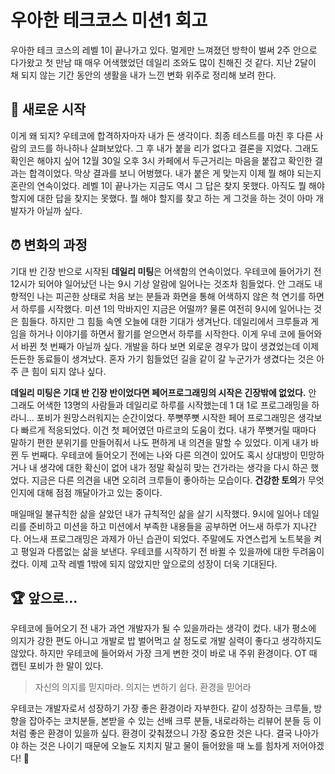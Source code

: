 # 우아한 테크코스 미션1 회고

우아한 테크 코스의 레벨 1이 끝나가고 있다. 멀게만 느껴졌던 방학이 벌써 2주 안으로 다가왔고 첫 만남 때 매우 어색했었던 데일리 조와도 많이 친해진 것 같다. 지난 2달이 채 되지 않는 기간 동안의 생활을 내가 느낀 변화 위주로 정리해 보려 한다.

## 🏃 새로운 시작

이게 왜 되지? 우테코에 합격하자마자 내가 든 생각이다. 최종 테스트를 마친 후 다른 사람의 코드를 하나하나 살펴보았다. 그 후 내가 붙을 리가 없다고 결론을 지었다. 그래도 확인은 해야지 싶어 12월 30일 오후 3시 카페에서 두근거리는 마음을 붙잡고 확인한 결과는 합격이었다. 막상 결과를 보니 어벙했다. 내가 붙은 게 맞는지 이제 뭘 해야 되는지 혼란의 연속이었다. 레벨 1이 끝나가는 지금도 역시 그 답은 찾지 못했다. 아직도 뭘 해야 할지에 대한 답을 찾지는 못했다. 뭘 해야 할지를 찾고 하는 게 그것을 하는 것이 아마 개발자가 아닐까 싶다.

## ⏰ 변화의 과정

기대 반 긴장 반으로 시작된 **데일리 미팅**은 어색함의 연속이었다. 우테코에 들어가기 전 12시가 되어야 일어났던 나는 9시 기상 알람에 일어나는 것조차 힘들었다. 안 그래도 내향적인 나는 피곤한 상태로 처음 보는 분들과 화면을 통해 어색하지 않은 척 연기를 하면서 하루를 시작했다. 미션 1의 막바지인 지금은 어떨까? 물론 여전히 9시에 일어나는 것은 힘들다. 하지만 그 힘듦 속엔 오늘에 대한 기대가 생겨난다. 데일리에서 크루들과 게임을 하거나 이야기를 하면서 활기를 얻으면서 하루를 시작한다. 이게 우네 코에 들어와서 바뀐 첫 번째가 아닐까 싶다. 개발을 하다 보면 외로운 경우가 많이 생겼었는데 이제 든든한 동료들이 생겨났다. 혼자 가기 힘들었던 길을 같이 갈 누군가가 생겼다는 것은 아주 큰 힘이 되지 않나 싶다.

**데일리 미팅은 기대 반 긴장 반이었다면 페어프로그래밍의 시작은 긴장밖에 없었다.** 안 그래도 어색한 13명의 사람들과 데일리로 하루를 시작했는데 1 대 1로 프로그래밍을 하라니... 포비가 원망스러워지는 순간이었다. 쭈뼛쭈뼛 시작한 페어 프로그래밍은 생각보다 빠르게 적응되었다. 이건 첫 페어였던 마르코의 도움이 컸다. 내가 쭈뼛거릴 때마다 말하기 편한 분위기를 만들어줘서 나도 편하게 내 의견을 말할 수 있었다. 이게 내가 바뀐 두 번째다. 우테코에 들어오기 전에는 나와 다른 의견이 있어도 혹시 상대방이 민망하거나 내 생각에 대한 확신이 없어 내가 정말 확실히 맞는 건가라는 생각을 다시 하곤 했었다. 지금은 다른 의견을 내면 오히려 크루들이 좋아하는 모습이다. **건강한 토의**가 무엇인지에 대해 점점 깨달아가고 있는 중이다.

매일매일 불규칙한 삶을 살았던 내가 규칙적인 삶을 살기 시작했다. 9시에 일어나 데일리를 준비하고 미션을 하고 미션에서 부족한 내용들을 공부하면 어느새 하루가 지나간다. 어느새 프로그래밍은 과제가 아닌 습관이 되었다. 주말에도 자연스럽게 노트북을 켜고 평일과 다름없는 삶을 보낸다. 우테코를 시작하기 전 바뀔 수 있을까에 대한 두려움이 컸다. 이제 고작 레벨 1밖에 되지 않았지만 앞으로의 성장이 더욱 기대된다.

## 🏆 앞으로...

우테코에 들어오기 전 내가 과연 개발자가 될 수 있을까라는 생각이 컸다. 내가 평소에 의지가 강한 편도 아니고 개발로 밥 벌어먹고 살 정도로 개발 실력이 좋다고 생각하지도 않았다. 하지만 우테코에 들어와서 가장 크게 변한 것이 바로 내 주위 환경이다. OT 때 캡틴 포비가 한 말이 있다.

> 자신의 의지를 믿지마라. 의지는 변하기 쉽다. 환경을 믿어라

우테코는 개발자로서 성장하기 가장 좋은 환경이라 자부한다. 같이 성장하는 크루들, 방향을 잡아주는 코치분들, 본받을 수 있는 선배 크루 분들, 내로라하는 리뷰어 분들 등 이처럼 좋은 환경이 있을까 싶다. 환경이 갖춰졌으니 가장 중요한 것은 나다. 결국 나아가야 하는 것은 나이기 때문에 오늘도 지치지 말고 물이 들어왔을 때 노를 힘차게 저어야겠다! 🚣
